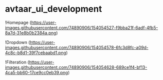 # avtaar_ui_development


!Homepage  (https://user-images.githubusercontent.com/74890906/154054527-f9bba21f-6adf-4fb5-8a7d-31e8b0b2384a.png)

!Dropdown (https://user-images.githubusercontent.com/74890906/154054578-6fc3d8fc-a09d-4c8c-b8d1-39f7cebaabd1.png)


!Filteration (https://user-images.githubusercontent.com/74890906/154054628-689ce1f4-bf13-4ca5-bb60-17ce9cc0eb39.png)
